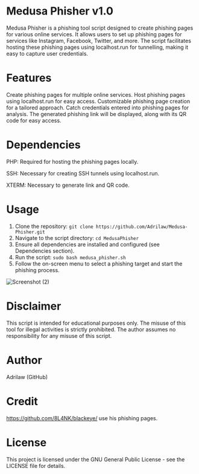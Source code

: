 # Medusa Phisher v1.0
Medusa Phisher is a phishing tool script designed to create phishing pages for various online services. It allows users to set up phishing pages for services like Instagram, Facebook, Twitter, and more. The script facilitates hosting these phishing pages using localhost.run for tunnelling, making it easy to capture user credentials.

# Features
Create phishing pages for multiple online services.
Host phishing pages using localhost.run for easy access.
Customizable phishing page creation for a tailored approach.
Catch credentials entered into phishing pages for analysis.
The generated phishing link will be displayed, along with its QR code for easy access.

# Dependencies
PHP: Required for hosting the phishing pages locally.

SSH: Necessary for creating SSH tunnels using localhost.run.

XTERM: Necessary to generate link and QR code.

# Usage

1. Clone the repository: `git clone https://github.com/Adrilaw/Medusa-Phisher.git`
2. Navigate to the script directory: `cd MedusaPhisher`
3. Ensure all dependencies are installed and configured (see Dependencies section).
4. Run the script: `sudo bash medusa_phisher.sh`
5. Follow the on-screen menu to select a phishing target and start the phishing process.

![Screenshot (2)](https://github.com/Adrilaw/MedusaPhisher/assets/65346144/d101a310-30e2-4298-b3a4-e39688b29ec7)



# Disclaimer
This script is intended for educational purposes only. The misuse of this tool for illegal activities is strictly prohibited. The author assumes no responsibility for any misuse of this script.

# Author
Adrilaw (GitHub)

# Credit 
https://github.com/8L4NK/blackeye/ use his phishing pages. 

# License
This project is licensed under the GNU General Public License  - see the LICENSE file for details.

